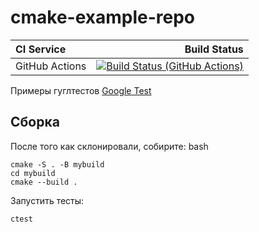 # cmake-example-repo

| **CI Service** | Build Status |
|:---------------|-------------:|
| GitHub Actions | [![Build Status (GitHub Actions)](https://github.com/plutskiy/bmstu_vector/actions/workflows/ci-cmake_tests.yml/badge.svg)](https://github.com/plutskiy/bmstu_vector/actions/workflows/ci-cmake_tests.yml) |

Примеры гуглтестов [Google Test](https://code.google.com/p/googletest)

## Сборка

После того как склонировали, собирите:
bash
```
cmake -S . -B mybuild
cd mybuild
cmake --build .
```

Запустить тесты:
```
ctest
```

